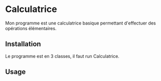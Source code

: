 # Calculatrice

Mon programme est une calculatrice basique permettant d'effectuer des opérations élémentaires.

## Installation

Le programme est en 3 classes, il faut run Calculatrice.

## Usage
